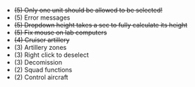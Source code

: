 - ~~(5) Only one unit should be allowed to be selected!~~
- (5) Error messages
- ~~(5) Dropdown height takes a sec to fully calculate its height~~
- ~~(5) Fix mouse on lab computers~~
- ~~(4) Cruiser artillery~~
- (3) Artillery zones
- (3) Right click to deselect
- (3) Decomission
- (2) Squad functions
- (2) Control aircraft